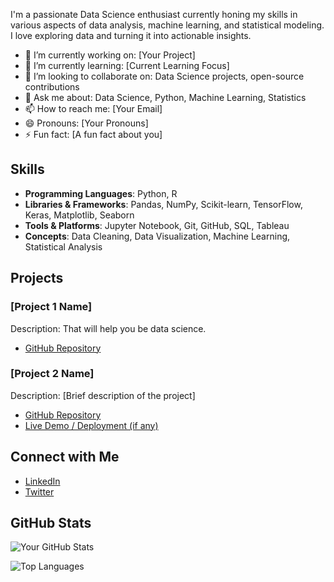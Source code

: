 I'm a passionate Data Science enthusiast currently honing my skills in various aspects of data analysis, machine learning, and statistical modeling. I love exploring data and turning it into actionable insights.

- 🔭 I’m currently working on: [Your Project]
- 🌱 I’m currently learning: [Current Learning Focus]
- 👯 I’m looking to collaborate on: Data Science projects, open-source contributions
- 💬 Ask me about: Data Science, Python, Machine Learning, Statistics
- 📫 How to reach me: [Your Email]
- 😄 Pronouns: [Your Pronouns]
- ⚡ Fun fact: [A fun fact about you]

## Skills

- **Programming Languages**: Python, R
- **Libraries & Frameworks**: Pandas, NumPy, Scikit-learn, TensorFlow, Keras, Matplotlib, Seaborn
- **Tools & Platforms**: Jupyter Notebook, Git, GitHub, SQL, Tableau
- **Concepts**: Data Cleaning, Data Visualization, Machine Learning, Statistical Analysis

## Projects

### [Project 1 Name]
Description: That will help you be data science.
- [GitHub Repository](https://github.com/FirazOztrk/Data-Science)


### [Project 2 Name]
Description: [Brief description of the project]
- [GitHub Repository](link-to-repo)
- [Live Demo / Deployment (if any)](link-to-live-demo)

## Connect with Me

- [LinkedIn](https://www.linkedin.com/in/f%C4%B1raz-%C3%B6zt%C3%BCrk-68b52430b/)
- [Twitter](https://x.com/DataJourney021)

## GitHub Stats

![Your GitHub Stats](https://github-readme-stats.vercel.app/api?username=your-github-username&show_icons=true&theme=radical)

![Top Languages](https://github-readme-stats.vercel.app/api/top-langs/?username=your-github-username&layout=compact&theme=radical)
